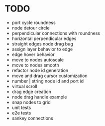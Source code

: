 # TODO

- port cycle roundness
- node detour circle
- perpendicular connections with roundness
- horizontal perpendicular edges
- straight edges node drag bug
- assign layer behavior to edge
- edge hover behavior
- move to nodes autoscale
- move to nodes smooth
- refactor node id generation
- move and drag cursor customization
- number | string node id and port id
- virtual scroll
- drag edge creation
- node drag handle example
- snap nodes to grid
- unit tests
- e2e tests
- sankey connections
